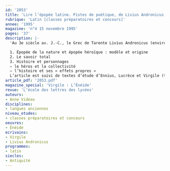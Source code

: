 ```yaml
---
id: '2053'
title: 'Lire l’épopée latine. Pistes de poétique, de Livius Andronicus à Virgile'
rubrique: 'Latin [classes préparatoires et concours]'
annee: '1995'
magazine: 'n°4 15 novembre 1995'
pages: '37'
description: |-
  'Au 3e siècle av. J.-C., le Grec de Tarente Livius Andronicus (environ 280-207 av. J.-C.), amené comme esclave à Rome et qui y fut précepteur et maître d’école avant de se faire dramaturge, traduit l’« Odyssée ». Le verbe qu’il choisit, «insequi», «suivre les pas de», «venir immédiatement après», suscite une double lecture : «insequi» signifie «suivre» le personnage d’Ulysse en racontant les péripéties de son voyage, mais c’est aussi «suivre» l’œuvre désignée, comme le faisaient parfois les Anciens, par son personnage central, c’est-à-dire «imiter» cette œuvre. La littérature latine naît donc dans la traduction d’une des deux œuvres fondatrices de la Grèce…

  1. Épopée de la nature et épopée héroïque : modèle et origine
  2. Le savoir total
  3. Histoire et personnages
  – le héros et la collectivité
  – l’histoire et ses « effets propres »
  L’article est suivi de textes d’étude d’Ennius, Lucrèce et Virgile (traductions françaises et textes latins). '
article_pdf: '2053.pdf'
magazine_special: 'Virgile : L’Énéide'
revue: 'L’école des lettres des lycées'
auteurs:
- Anne Videau
disciplines:
- langues anciennes
niveau_etudes:
- classes préparatoires et concours
oeuvres:
- Énéide
ecrivains:
- Virgile
- Livius Andronicus
programmes:
- latin
siecles:
- Antiquité
---
```

